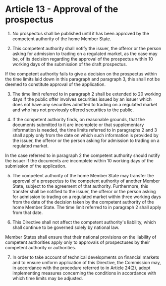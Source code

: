 # Article 13 - Approval of the prospectus


1. No prospectus shall be published until it has been approved by the competent authority of the home Member State.

2. This competent authority shall notify the issuer, the offeror or the person asking for admission to trading on a regulated market, as the case may be, of its decision regarding the approval of the prospectus within 10 working days of the submission of the draft prospectus.

If the competent authority fails to give a decision on the prospectus within the time limits laid down in this paragraph and paragraph 3, this shall not be deemed to constitute approval of the application.

3. The time limit referred to in paragraph 2 shall be extended to 20 working days if the public offer involves securities issued by an issuer which does not have any securities admitted to trading on a regulated market and who has not previously offered securities to the public.

4. If the competent authority finds, on reasonable grounds, that the documents submitted to it are incomplete or that supplementary information is needed, the time limits referred to in paragraphs 2 and 3 shall apply only from the date on which such information is provided by the issuer, the offeror or the person asking for admission to trading on a regulated market.

In the case referred to in paragraph 2 the competent authority should notify the issuer if the documents are incomplete within 10 working days of the submission of the application.

5. The competent authority of the home Member State may transfer the approval of a prospectus to the competent authority of another Member State, subject to the agreement of that authority. Furthermore, this transfer shall be notified to the issuer, the offeror or the person asking for admission to trading on a regulated market within three working days from the date of the decision taken by the competent authority of the home Member State. The time limit referred to in paragraph 2 shall apply from that date.

6. This Directive shall not affect the competent authority's liability, which shall continue to be governed solely by national law.

Member States shall ensure that their national provisions on the liability of competent authorities apply only to approvals of prospectuses by their competent authority or authorities.

7. In order to take account of technical developments on financial markets and to ensure uniform application of this Directive, the Commission may, in accordance with the procedure referred to in Article 24(2), adopt implementing measures concerning the conditions in accordance with which time limits may be adjusted.

